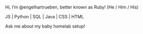 Hi, I’m @engelhartrueben, better known as Ruby! (He / Him / His)

JS | Python | SQL | Java | CSS | HTML 

Ask me about my baby homelab setup!
